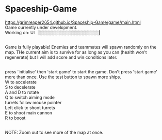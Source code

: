 # Spaceship-Game

https://grimreaper2654.github.io/Spaceship-Game/game/main.html <br>
Game currently under development. <br> Working on: UI ▕░░░░░░░░░░░░░░░░░░░░▏<br><br>

Game is fully playable! Enemies and teammates will spawn randomly on the map. THe current aim is to survive for as long as you can (health won't regenerate) but I will add score and win conditions later.<br><br>

press 'initialise' then 'start game' to start the game. Don't press 'start game' more than once. Use the test button to spawn more ships.<br>
W to accelerate<br>
S to decelerate<br>
A and D to rotate<br>
Q to switch aiming mode<br>
turrets follow mouse pointer <br>
Left click to shoot turrets <br>
E to shoot main cannon<br>
R to boost <br> <br>


NOTE: Zoom out to see more of the map at once. 

